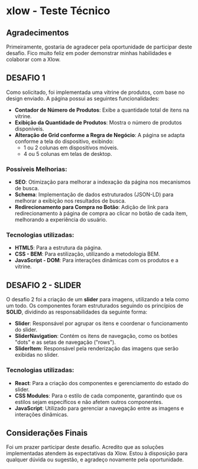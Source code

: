 # xlow - Teste Técnico

## Agradecimentos

Primeiramente, gostaria de agradecer pela oportunidade de participar deste desafio. Fico muito feliz em poder demonstrar minhas habilidades e colaborar com a Xlow.

## DESAFIO 1

Como solicitado, foi implementada uma vitrine de produtos, com base no design enviado. A página possui as seguintes funcionalidades:

- **Contador de Número de Produtos**: Exibe a quantidade total de itens na vitrine.
- **Exibição da Quantidade de Produtos**: Mostra o número de produtos disponíveis.
- **Alteração de Grid conforme a Regra de Negócio**: A página se adapta conforme a tela do dispositivo, exibindo:
  - 1 ou 2 colunas em dispositivos móveis.
  - 4 ou 5 colunas em telas de desktop.
  
### Possíveis Melhorias:
- **SEO**: Otimização para melhorar a indexação da página nos mecanismos de busca.
- **Schema**: Implementação de dados estruturados (JSON-LD) para melhorar a exibição nos resultados de busca.
- **Redirecionamento para Compra no Botão**: Adição de link para redirecionamento à página de compra ao clicar no botão de cada item, melhorando a experiência do usuário.

### Tecnologias utilizadas:
- **HTML5**: Para a estrutura da página.
- **CSS - BEM**: Para estilização, utilizando a metodologia BEM.
- **JavaScript - DOM**: Para interações dinâmicas com os produtos e a vitrine.

## DESAFIO 2 - SLIDER

O desafio 2 foi a criação de um **slider** para imagens, utilizando a tela como um todo. Os componentes foram estruturados seguindo os princípios de **SOLID**, dividindo as responsabilidades da seguinte forma:

- **Slider**: Responsável por agrupar os itens e coordenar o funcionamento do slider.
- **SliderNavigation**: Contém os itens de navegação, como os botões "dots" e as setas de navegação ("rows").
- **SliderItem**: Responsável pela renderização das imagens que serão exibidas no slider.

### Tecnologias utilizadas:
- **React**: Para a criação dos componentes e gerenciamento do estado do slider.
- **CSS Modules**: Para o estilo de cada componente, garantindo que os estilos sejam específicos e não afetem outros componentes.
- **JavaScript**: Utilizado para gerenciar a navegação entre as imagens e interações dinâmicas.

## Considerações Finais

Foi um prazer participar deste desafio. Acredito que as soluções implementadas atendem às expectativas da Xlow. Estou à disposição para qualquer dúvida ou sugestão, e agradeço novamente pela oportunidade.

